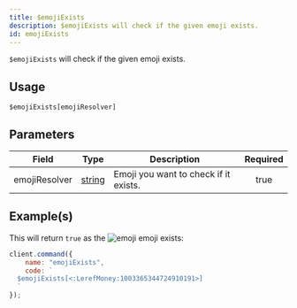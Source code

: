 ```yaml
---
title: $emojiExists
description: $emojiExists will check if the given emoji exists.
id: emojiExists
---
```


`$emojiExists` will check if the given emoji exists.

## Usage

```aoi
$emojiExists[emojiResolver]
```

## Parameters

| Field         | Type                                                                                              | Description                           | Required |
| ------------- | ------------------------------------------------------------------------------------------------- | ------------------------------------- | :------: |
| emojiResolver | [string](https://developer.mozilla.org/en-US/docs/Web/JavaScript/Reference/Global_Objects/String) | Emoji you want to check if it exists. |   true   |

## Example(s)

This will return `true` as
the ![emoji](https://cdn.discordapp.com/emojis/1003365344724910191.webp?size=16&quality=lossless) emoji exists:

```javascript
client.command({
    name: "emojiExists",
    code: `
  $emojiExists[<:LerefMoney:1003365344724910191>]
  `
});
```
